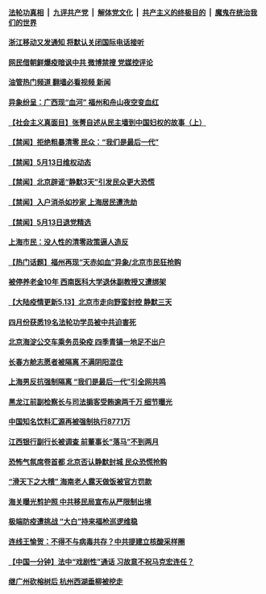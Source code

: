 ####  [法轮功真相](../../../../basic/blob/master/README.md?t=05140701) &nbsp;|&nbsp; [九评共产党](../../../../9ping.md/blob/master/README.md?t=05140701) &nbsp;|&nbsp; [解体党文化](../../../../jtdwh.md/blob/master/README.md?t=05140701)  &nbsp;|&nbsp; [共产主义的终极目的](../../../../gczydzjmd.md/blob/master/README.md?t=05140701) &nbsp;|&nbsp; [魔鬼在统治我们的世界](../../../../mgztzwmdsj.md/blob/master/README.md?t=05140701) 

#### [浙江移动又发通知 将默认关闭国际电话接听](../pages/prog204/a103427447.md?t=05140701) 

#### [网民借朝鲜爆疫暗讽中共 微博禁搜 党媒控评论](../pages/prog204/a103427411.md?t=05140701) 

#### [油管热门频道 翻墙必看视频 新闻](http://45.76.130.85:81/youtube.html?05140701)

#### [异象纷呈：广西现“血河” 福州和舟山夜空变血红](../pages/prog204/a103427361.md?t=05140701) 

#### [【社会主义真面目】张菁自述从民主墙到中国妇权的故事（上）](../pages/prog204/a103427281.md?t=05140701) 

#### [【禁闻】拒绝粗暴清零 民众：“我们是最后一代”](../pages/prog204/a103427234.md?t=05140701) 

#### [【禁闻】5月13日维权动态](../pages/prog204/a103427230.md?t=05140701) 

#### [【禁闻】北京辟谣“静默3天”引发民众更大恐慌](../pages/prog204/a103427238.md?t=05140701) 


#### [【禁闻】入户消杀如抄家 上海居民遭洗劫](../pages/prog204/a103427240.md?t=05140701) 

#### [【禁闻】5月13日退党精选](../pages/prog204/a103427248.md?t=05140701) 

#### [上海市民：没人性的清零政策逼人造反](../pages/prog204/a103427154.md?t=05140701) 

#### [【热门话题】福州再现“天赤如血”异象/北京市民狂抢购](../pages/prog204/a103427053.md?t=05140701) 

#### [被停养老金10年 西南医科大学退休副教授又遭绑架](../pages/prog204/a103424981.md?t=05140701) 


#### [【大陆疫情更新5.13】北京市走向野蛮封控 静默三天](../pages/prog204/a103423281.md?t=05140701) 

#### [四月份获悉19名法轮功学员被中共迫害死](../pages/prog204/a103426959.md?t=05140701) 

#### [北京海淀公交车乘务员染疫 四季青镇一地足不出户](../pages/prog204/a103426749.md?t=05140701) 

#### [长春方舱志愿者被隔离 不满阴阳混住](../pages/prog204/a103426944.md?t=05140701) 

#### [上海男反抗强制隔离 “我们是最后一代”引全网共鸣](../pages/prog204/a103426891.md?t=05140701) 

#### [黑龙江前副检察长与司法掮客受贿逾两千万 细节曝光](../pages/prog204/a103426853.md?t=05140701) 

#### [中国知名饮料汇源再被强制执行8771万](../pages/prog204/a103426356.md?t=05140701) 

#### [江西银行副行长被调查 前董事长“落马”不到两月](../pages/prog204/a103426444.md?t=05140701) 


#### [恐怖气氛席卷首都 北京否认静默封城 民众恐慌抢购](../pages/prog204/a103426314.md?t=05140701) 

#### [“滑天下之大稽” 海南老人露天做饭被官方罚款](../pages/prog204/a103426264.md?t=05140701) 

#### [海关曝光剪护照 中共移民局宣布从严限制出境](../pages/prog204/a103426318.md?t=05140701) 

#### [极端防疫遭挑战 “大白”持来福枪巡逻维稳](../pages/prog204/a103426322.md?t=05140701) 

#### [连线王愉贺：不得不与病毒共存？中共提建立核酸采样圈](../pages/prog204/a103426325.md?t=05140701) 

#### [【中国一分钟】法中“戏剧性”通话 习故意不祝马克宏连任？](../pages/prog204/a103426329.md?t=05140701) 

#### [继广州砍榕树后 杭州西湖垂柳被挖走](../pages/prog204/a103426174.md?t=05140701) 

<img src='http://gfw-breaker.win/goodnews/indexes/prog204.md' width='0px' height='0px'/>

